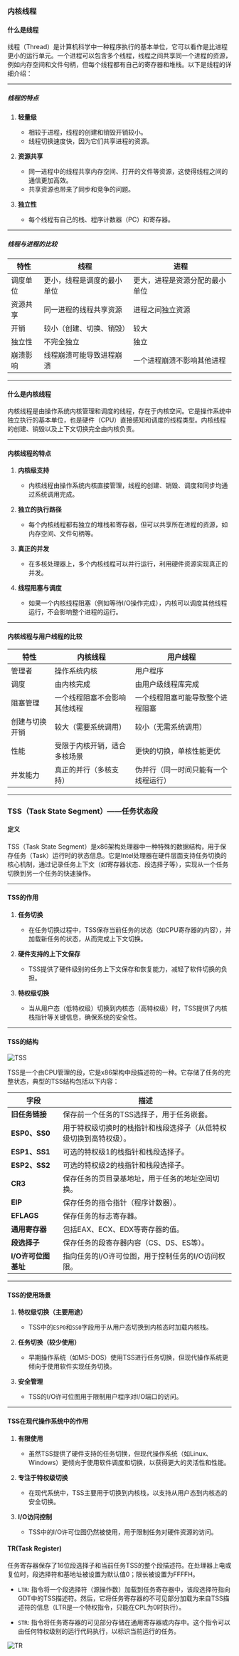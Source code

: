 ### 内核线程

#### 什么是线程

线程（Thread）是计算机科学中一种程序执行的基本单位，它可以看作是比进程更小的运行单元。一个进程可以包含多个线程，线程之间共享同一个进程的资源，例如内存空间和文件句柄，但每个线程都有自己的寄存器和堆栈。以下是线程的详细介绍：

---

##### **线程的特点**
1. **轻量级**  
   - 相较于进程，线程的创建和销毁开销较小。
   - 线程切换速度快，因为它们共享进程的资源。

2. **资源共享**  
   - 同一进程中的线程共享内存空间、打开的文件等资源，这使得线程之间的通信更加高效。
   - 共享资源也带来了同步和竞争的问题。

3. **独立性**  
   - 每个线程有自己的栈、程序计数器（PC）和寄存器。

---

##### **线程与进程的比较**

| 特性            | 线程                      | 进程                      |
|----------------|-------------------------|-------------------------|
| 调度单位         | 更小，线程是调度的最小单位    | 更大，进程是资源分配的最小单位   |
| 资源共享         | 同一进程的线程共享资源        | 进程之间独立资源            |
| 开销            | 较小（创建、切换、销毁）      | 较大                   |
| 独立性           | 不完全独立                | 独立                   |
| 崩溃影响         | 线程崩溃可能导致进程崩溃      | 一个进程崩溃不影响其他进程      |

---

#### 什么是内核线程

内核线程是由操作系统内核管理和调度的线程，存在于内核空间。它是操作系统中独立执行的基本单位，也是硬件（CPU）直接感知和调度的线程类型。内核线程的创建、销毁以及上下文切换完全由内核负责。

---

#### **内核线程的特点**
1. **内核级支持**  
   - 内核线程由操作系统内核直接管理，线程的创建、销毁、调度和同步均通过系统调用完成。

2. **独立的执行路径**  
   - 每个内核线程都有独立的堆栈和寄存器，但可以共享所在进程的资源，如内存空间、文件句柄等。

3. **真正的并发**  
   - 在多核处理器上，多个内核线程可以并行运行，利用硬件资源实现真正的并发。

4. **线程阻塞与调度**  
   - 如果一个内核线程阻塞（例如等待I/O操作完成），内核可以调度其他线程运行，不会影响整个进程的运行。

---

#### **内核线程与用户线程的比较**

| 特性              | 内核线程                          | 用户线程                          |
|------------------|-------------------------------|-------------------------------|
| 管理者             | 操作系统内核                     | 用户程序                       |
| 调度              | 由内核完成                       | 由用户级线程库完成                 |
| 阻塞管理           | 一个线程阻塞不会影响其他线程          | 一个线程阻塞可能导致整个进程阻塞       |
| 创建与切换开销       | 较大（需要系统调用）               | 较小（无需系统调用）               |
| 性能              | 受限于内核开销，适合多核场景          | 更快的切换，单核性能更优              |
| 并发能力           | 真正的并行（多核支持）              | 伪并行（同一时间只能有一个线程运行）      |

---

### **TSS（Task State Segment）——任务状态段**

#### **定义**
TSS（Task State Segment）是x86架构处理器中一种特殊的数据结构，用于保存任务（Task）运行时的状态信息。它是Intel处理器在硬件层面支持任务切换的核心机制，通过记录任务上下文（如寄存器状态、段选择子等），实现从一个任务切换到另一个任务的快速操作。

---

#### **TSS的作用**
1. **任务切换**  
   - 在任务切换过程中，TSS保存当前任务的状态（如CPU寄存器的内容），并加载新任务的状态，从而完成上下文切换。
   
2. **硬件支持的上下文保存**  
   - TSS提供了硬件级别的任务上下文保存和恢复能力，减轻了软件切换的负担。

3. **特权级切换**  
   - 当从用户态（低特权级）切换到内核态（高特权级）时，TSS提供了内核栈指针等关键信息，确保系统的安全性。

---

#### **TSS的结构**

![TSS](../images/TSS.png)

TSS是一个由CPU管理的段，它是x86架构中段描述符的一种。它存储了任务的完整状态，典型的TSS结构包括以下内容：

| 字段               | 描述                                           |
|-------------------|----------------------------------------------|
| **旧任务链接**       | 保存前一个任务的TSS选择子，用于任务嵌套。                   |
| **ESP0、SS0**       | 用于特权级切换时的栈指针和栈段选择子（从低特权级切换到高特权级）。 |
| **ESP1、SS1**       | 可选的特权级1的栈指针和栈段选择子。                    |
| **ESP2、SS2**       | 可选的特权级2的栈指针和栈段选择子。                    |
| **CR3**           | 保存任务的页目录基地址，用于任务的地址空间切换。           |
| **EIP**           | 保存任务的指令指针（程序计数器）。                      |
| **EFLAGS**        | 保存任务的标志寄存器。                               |
| **通用寄存器**        | 包括EAX、ECX、EDX等寄存器的值。                   |
| **段选择子**         | 保存任务的段寄存器内容（CS、DS、ES等）。              |
| **I/O许可位图基址**   | 指向任务的I/O许可位图，用于控制任务的I/O访问权限。        |

---

#### **TSS的使用场景**
1. **特权级切换（主要用途）**  
   - TSS中的`ESP0`和`SS0`字段用于从用户态切换到内核态时加载内核栈。

2. **任务切换（较少使用）**  
   - 早期操作系统（如MS-DOS）使用TSS进行任务切换，但现代操作系统更倾向于使用软件实现任务切换。

3. **安全管理**  
   - TSS的I/O许可位图用于限制用户程序对I/O端口的访问。

---

#### **TSS在现代操作系统中的作用**
1. **有限使用**  
   - 虽然TSS提供了硬件支持的任务切换，但现代操作系统（如Linux、Windows）更倾向于使用软件调度和切换，以获得更大的灵活性和性能。
   
2. **专注于特权级切换**  
   - 在现代系统中，TSS主要用于切换到内核栈，以支持从用户态到内核态的安全切换。

3. **I/O访问控制**  
   - TSS中的I/O许可位图仍然被使用，用于限制任务对硬件资源的访问。

#### TR(Task Register)

任务寄存器保存了16位段选择子和当前任务TSS的整个段描述符。在处理器上电或复位时，段选择符和基地址被设置为默认值0；限长被设置为FFFFH。

+ `LTR`: 指令将一个段选择符（源操作数）加载到任务寄存器中，该段选择符指向GDT中的TSS描述符。然后，它将任务寄存器的不可见部分加载为来自TSS描述符的信息（LTR是一个特权指令，只能在CPL为0时执行）。

+ `STR`: 指令将任务寄存器的可见部分存储在通用寄存器或内存中。这个指令可以由任何特权级别的运行代码执行，以标识当前运行的任务。

![TR](../images/TR.png)